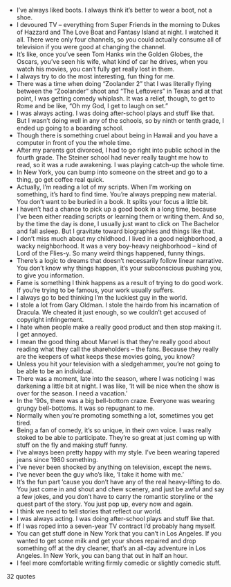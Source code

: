  - I’ve always liked boots. I always think it’s better to wear a boot, not a shoe.
 - I devoured TV – everything from Super Friends in the morning to Dukes of Hazzard and The Love Boat and Fantasy Island at night. I watched it all. There were only four channels, so you could actually consume all of television if you were good at changing the channel.
 - It’s like, once you’ve seen Tom Hanks win the Golden Globes, the Oscars, you’ve seen his wife, what kind of car he drives, when you watch his movies, you can’t fully get really lost in them.
 - I always try to do the most interesting, fun thing for me.
 - There was a time when doing “Zoolander 2” that I was literally flying between the “Zoolander” shoot and “The Leftovers” in Texas and at that point, I was getting comedy whiplash. It was a relief, though, to get to Rome and be like, “Oh my God, I get to laugh on set.”
 - I was always acting. I was doing after-school plays and stuff like that. But I wasn’t doing well in any of the schools, so by ninth or tenth grade, I ended up going to a boarding school.
 - Though there is something cruel about being in Hawaii and you have a computer in front of you the whole time.
 - After my parents got divorced, I had to go right into public school in the fourth grade. The Steiner school had never really taught me how to read, so it was a rude awakening. I was playing catch-up the whole time.
 - In New York, you can bump into someone on the street and go to a thing, go get coffee real quick.
 - Actually, I’m reading a lot of my scripts. When I’m working on something, it’s hard to find time. You’re always prepping new material. You don’t want to be buried in a book. It splits your focus a little bit.
 - I haven’t had a chance to pick up a good book in a long time, because I’ve been either reading scripts or learning them or writing them. And so, by the time the day is done, I usually just want to click on The Bachelor and fall asleep. But I gravitate toward biographies and things like that.
 - I don’t miss much about my childhood. I lived in a good neighborhood, a wacky neighborhood. It was a very boy-heavy neighborhood – kind of Lord of the Flies-y. So many weird things happened, funny things.
 - There’s a logic to dreams that doesn’t necessarily follow linear narrative. You don’t know why things happen, it’s your subconscious pushing you, to give you information.
 - Fame is something I think happens as a result of trying to do good work. If you’re trying to be famous, your work usually suffers.
 - I always go to bed thinking I’m the luckiest guy in the world.
 - I stole a lot from Gary Oldman. I stole the hairdo from his incarnation of Dracula. We cheated it just enough, so we couldn’t get accused of copyright infringement.
 - I hate when people make a really good product and then stop making it. I get annoyed.
 - I mean the good thing about Marvel is that they’re really good about reading what they call the shareholders – the fans. Because they really are the keepers of what keeps these movies going, you know?
 - Unless you hit your television with a sledgehammer, you’re not going to be able to be an individual.
 - There was a moment, late into the season, where I was noticing I was darkening a little bit at night. I was like, ‘It will be nice when the show is over for the season. I need a vacation.’
 - In the ’90s, there was a big bell-bottom craze. Everyone was wearing grungy bell-bottoms. It was so repugnant to me.
 - Normally when you’re promoting something a lot, sometimes you get tired.
 - Being a fan of comedy, it’s so unique, in their own voice. I was really stoked to be able to participate. They’re so great at just coming up with stuff on the fly and making stuff funny.
 - I’ve always been pretty happy with my style. I’ve been wearing tapered jeans since 1980 something.
 - I’ve never been shocked by anything on television, except the news.
 - I’ve never been the guy who’s like, ‘I take it home with me.’
 - It’s the fun part ’cause you don’t have any of the real heavy-lifting to do. You just come in and shout and chew scenery, and just be awful and say a few jokes, and you don’t have to carry the romantic storyline or the quest part of the story. You just pop up, every now and again.
 - I think we need to tell stories that reflect our world.
 - I was always acting. I was doing after-school plays and stuff like that.
 - If I was roped into a seven-year TV contract I’d probably hang myself.
 - You can get stuff done in New York that you can’t in Los Angeles. If you wanted to get some milk and get your shoes repaired and drop something off at the dry cleaner, that’s an all-day adventure in Los Angeles. In New York, you can bang that out in half an hour.
 - I feel more comfortable writing firmly comedic or slightly comedic stuff.

32 quotes